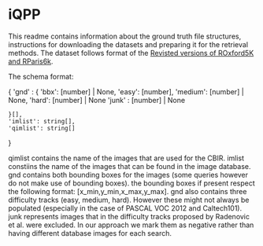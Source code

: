 # iQPP


This readme contains information about the ground truth file structures, instructions for downloading the datasets and preparing it for the retrieval methods.
The dataset follows format of the [Revisted versions of ROxford5K and RParis6k](http://cmp.felk.cvut.cz/revisitop/).

The schema format:

{
    'gnd' : {
        'bbx': [number]  | None,
        'easy': [number],
        'medium': [number] | None,
        'hard': [number] | None
        'junk' : [number] | None

    }[],
    'imlist': string[],
    'qimlist': string[]
}

qimlist contains the name of the images that are used for the CBIR.
imlist constiins the name of the images that can be found in the image database.
gnd contains both bounding boxes for the images (some queries however do not make use of bounding boxes). the bounding boxes if present respect the following format: [x_min,y_min,x_max,y_max].
gnd also contains three difficulty tracks (easy, medium, hard). However these might not always be populated (especially in the case of PASCAL VOC 2012 and Caltech101).  junk represents images that in the  difficulty tracks proposed by Radenovic et al. were excluded. In our approach we mark them as negative rather than having different database images for each search.